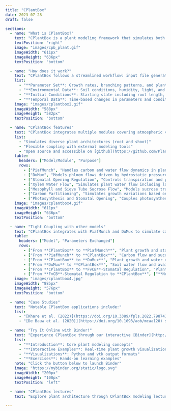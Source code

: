 ```yaml
---
title: "CPlantBox"
date: 2023-07-28
draft: false

sections:  
  - name: "What is CPlantBox?"
    text: "CPlantBox is a plant modeling framework that simulates both root and shoot system development. It represents plants as interconnected networks of organs, enabling detailed simulation of plant architectures and environmental interactions. Built on CRootBox's foundation, it can generate diverse root architectures and implement various branching patterns. The framework integrates with photosynthesis and carbon flow modules for comprehensive plant studies."
    textPosition: "right"
    image: "images/cpb_plant.gif"
    imageWidth: "611px"
    imageHeight: "636px"
    textPosition: "bottom"

  - name: "How does it work?"
    text: "CPlantBox follows a streamlined workflow: input file generation, parameter interpretation, topological structure creation, and output visualization. The framework requires specific data structures for accurate modeling of root and shoot systems."
    list:
      - "**Parameter Set**: Growth rates, branching patterns, and plant characteristics"
      - "**Environmental Data**: Soil conditions, humidity, light, and external factors"
      - "**Initial Conditions**: Starting state including root length, shoot height"
      - "**Temporal Data**: Time-based changes in parameters and conditions"
    image: "images/cplantbox2.gif"
    imageWidth: "588px"
    imageHeight: "582px"
    textPosition: "bottom"

  - name: "CPlantBox features"
    text: "CPlantBox integrates multiple modules covering atmospheric variables and plant water status effects on photosynthesis. It uses C++ for performance with Python's accessibility, and connects with the PiafMunch carbon/water flow model."
    list:
      - "Simulates diverse plant architectures (root and shoot)"
      - "Flexible coupling with external modeling tools"
      - "Open source and accessible on [github](https://github.com/Plant-Root-Soil-Interactions-Modelling/CPlantBox)"
    table:
      headers: ["Model/Module", "Purpose"]
      rows:
        - ["PiafMunch", "Handles carbon and water flow dynamics in plants. [learn more](https://doi.org/10.1093/insilicoplants/diad009)"]
        - ["DuMux", "Models phloem flows driven by hydrostatic pressure gradients"]
        - ["Stomatal Opening Regulation", "Controls transpiration and photosynthesis based on conditions"]
        - ["Xylem Water Flow", "Simulates plant water flow including lateral root/leaf fluxes"]
        - ["Mesophyll and Sieve Tube Sucrose Flow", "Models sucrose transport"]
        - ["Carbon Partitioning", "Simulates growth variations based on conditions"]
        - ["Photosynthesis and Stomatal Opening", "Couples photosynthesis with stomatal regulation"]
    image: "images/cplantbox4.gif"
    imageWidth: "611px"
    imageHeight: "636px"
    textPosition: "bottom"

  - name: "Tight Coupling with other models"
    text: "CPlantBox integrates with PiafMunch and DuMux to simulate carbon and water flow in the plant-soil system. The FvCB-stomatal regulation module enables comprehensive simulation of transpiration and photosynthesis. DuMux-ROSI represents soil-root interactions."
    table:
      headers: ["Model", "Parameters Exchanged"]
      rows:
        - ["From **CPlantBox** to **PiafMunch**", "Plant growth and state information affecting carbon flow"]
        - ["From **PiafMunch** to **CPlantBox**", "Carbon flow and sucrose source data"]
        - ["From **CPlantBox** to **DuMux**", "Plant growth and water requirement information"]
        - ["From **DuMux** to **CPlantBox**", "Soil water flow and availability data"]
        - ["From **CPlantBox** to **FvCB**-Stomatal Regulation", "Plant state and environmental conditions"]
        - ["From **FvCB**-Stomatal Regulation to **CPlantBox**", ["**Net Assimilation Rate**: Carbon assimilation rate","**Leaf Outer-Xylem Water Potential**: Water potential affecting movement"]]
    image: "images/cplantbox4.jpg"
    imageWidth: "885px"
    imageHeight: "576px"
    textPosition: "bottom"

  - name: "Case Studies"
    text: "Notable CPlantBox applications include:"
    list:
      - "[Khare et al. (2022)](https://doi.org/10.3389/fpls.2022.798741) modeling root water uptake in drying soils"
      - "[De Bauw et al. (2020)](https://doi.org/10.1093/aob/mcaa120) studying phosphate uptake in upland rice root systems"

  - name: "Try It Online with Binder!"
    text: "Experience CPlantBox through our interactive [Binder](http://b.cplantbox.com/) environment"
    list:
      - "**Introduction**: Core plant modeling concepts"
      - "**Interactive Examples**: Real-time plant growth visualization"
      - "**Visualizations**: Python and vtk output formats"
      - "**Exercises**: Hands-on learning examples"
    note: "Click the button below to launch Binder"
    image: "https://mybinder.org/static/logo.svg"
    imageWidth: "200px"
    imageHeight: "100px"
    textPosition: "left"

  - name: "CPlantBox lectures"
    text: "Explore plant architecture through CPlantBox modeling lectures. Learn about the mathematics and operations behind plant growth dynamics [here](/videos/) 🌱"

---
```

